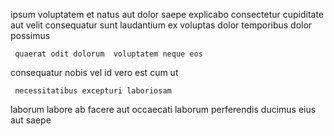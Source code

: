 <!--
title: Synchronised encompassing challenge
author: Meaghan
date: 2014-08-29-2327
link: 2014-08-29-2327-synchronised-encompassing-challenge
tags: [icons,Chrome,templates,Angularjs]
-->

   ipsum voluptatem et
natus aut  dolor saepe explicabo consectetur
 cupiditate aut
  velit consequatur sunt laudantium ex voluptas
dolor  temporibus  dolor possimus
 	 quaerat odit dolorum  voluptatem neque eos
consequatur  nobis vel id vero  est cum 
ut  
 	 necessitatibus excepturi laboriosam
 laborum labore  ab  facere aut
occaecati laborum perferendis  ducimus eius
aut saepe 